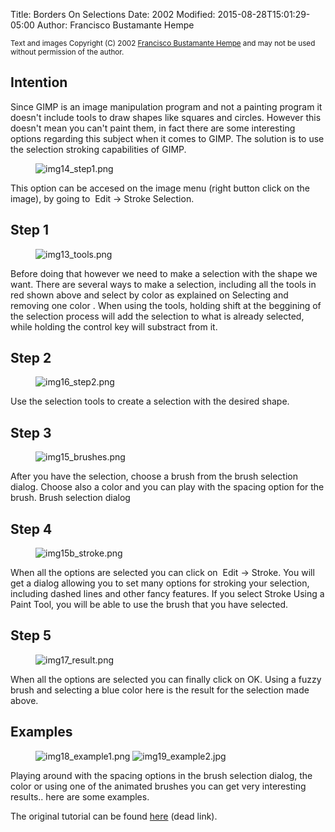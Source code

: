 Title: Borders On Selections
Date: 2002
Modified: 2015-08-28T15:01:29-05:00
Author: Francisco Bustamante Hempe


<small>Text and images Copyright (C) 2002 [Francisco Bustamante Hempe](mailto:bit-at-mospan-bitbit-dot-org) and may not be used without permission of the author.</small>

## Intention

Since GIMP is an image manipulation program and not a painting program it doesn't include tools to draw shapes like squares and circles. However this doesn't mean you can't paint them, in fact there are some interesting options regarding this subject when it comes to GIMP. The solution is to use the selection stroking capabilities of GIMP.

<figure>
<img src="img14_step1.png" alt="img14_step1.png"/>
</figure>

This option can be accesed on the image menu (right button click on the image), by going to <span class="filter"><Image> Edit -> Stroke Selection</span>.

## Step 1

<figure>
<img src="img13_tools.png" alt="img13_tools.png"/>
</figure>

Before doing that however we need to make a selection with the shape we want. There are several ways to make a selection, including all the tools in red shown above and select by color as explained on Selecting and removing one color . When using the tools, holding shift at the beggining of the selection process will add the selection to what is already selected, while holding the control key will substract from it.

## Step 2

<figure>
<img src="img16_step2.png" alt="img16_step2.png"/>
</figure>

Use the selection tools to create a selection with the desired shape.

## Step 3

<figure>
<img src="img15_brushes.png" alt="img15_brushes.png"/>
</figure>

After you have the selection, choose a brush from the brush selection dialog. Choose also a color and you can play with the spacing option for the brush. Brush selection dialog

## Step 4

<figure>
<img src="img15b_stroke.png" alt="img15b_stroke.png"/>
</figure>

When all the options are selected you can click on <span class="filter"><Image> Edit -> Stroke</span>. You will get a dialog allowing you to set many options for stroking your selection, including dashed lines and other fancy features. If you select Stroke Using a Paint Tool, you will be able to use the brush that you have selected.

## Step 5

<figure>
<img src="img17_result.png" alt="img17_result.png"/>
</figure>

When all the options are selected you can finally click on OK. Using a fuzzy brush and selecting a blue color here is the result for the selection made above.

## Examples

<figure>
<img src="img18_example1.png" alt="img18_example1.png"/>
<img src="img19_example2.jpg" alt="img19_example2.jpg"/>
</figure>

Playing around with the spacing options in the brush selection dialog, the color or using one of the animated brushes you can get very interesting results.. here are some examples.

The original tutorial can be found [here](http://bitbit.org/cms.php/gimp/tutorials/stroke_selection.html) (dead link).

